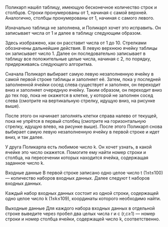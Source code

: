 ﻿Поликарп нашёл таблицу, имеющую бесконечное количество строк и столбцов. Строки пронумерованы от 1, начиная с самой верхней. Аналогично, столбцы пронумерованы от 1, начиная с самого левого.

Изначально таблица не заполнена, и Поликарп хочет это исправить. Он записывает числа от 1 и далее в таблицу следующим образом.

Здесь изображено, как он расставит числа от 1 до 10. Стрелками обозначены дальнейшие действия.
В левую верхнюю ячейку таблицы он записывает число 1. Далее он последовательно записывает в таблицу все положительные целые числа, начиная с 2, по порядку, придерживаясь следующего алгоритма.

Сначала Поликарп выбирает самую левую незаполненную ячейку в самой первой строке таблицы и заполняет её. Затем, пока у последней заполненной ячейки сосед слева существует и заполнен, он переходит вниз и заполняет очередную ячейку. Таким образом, он переходит вниз до тех пор, пока не окажется в клетке, у которой не заполнен сосед слева (смотрите на вертикальную стрелку, идущую вниз, на рисунке выше).

После этого он начинает заполнять клетки справа налево от текущей, пока не упрётся в первый столбец (смотрите на горизонтальную стрелку, идущую влево, на рисунке выше). После этого Поликарп снова выбирает самую левую незаполненную ячейку в первой строке и идет вниз, и так далее.

У друга Поликарпа есть любимое число k. Он хочет узнать, в какой ячейке это число окажется. Помогите ему найти номер строки и столбца, на пересечении которых находится ячейка, содержащая заданное число k.

Входные данные
В первой строке записано одно целое число t (1≤t≤100) — количество наборов входных данных. Далее следуют t наборов входных данных.

Каждый набор входных данных состоит из одной строки, содержащей одно целое число k (1≤k≤109), координаты которого необходимо найти.

Выходные данные
Для каждого набора входных данных в отдельной строке выведите через пробел два целых числа r и c (r,c≥1) — номер строки и номер столбца ячейки, содержащей число k, соответственно.